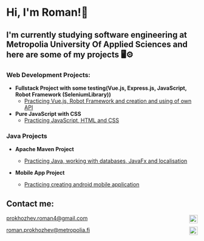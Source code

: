 <h1>Hi, I'm Roman!👋</h1>
<h2>I'm currently studying software engineering at Metropolia University Of Applied Sciences and here are some of my projects 🖥⚙️</h2>

<h3>Web Development Projects:</h3>

- <b>Fullstack Project with some testing(Vue.js, Express.js, JavaScript, Robot Framework (SeleniumLibrary))</b>
  - [Practicing Vue.js, Robot Framework and creation and using of own API](https://github.com/RomanProkh/Car-rent) 
- <b>Pure JavaScript with CSS</b>
  - [Practicing JavaScript, HTML and CSS](https://github.com/joshmadakor1/Algorithms-Practice)
  
<h3>Java Projects</h3>

- <b>Apache Maven Project</b>
  - [Practicing Java, working with databases, JavaFx and localisation ](https://github.com/joshmadakor1/Algorithms-Practice)</b>

- <b>Mobile App Project</b>
  - [Practicing creating android mobile application](https://github.com/joshmadakor1/Algorithms-Practice)</b>

<h2> Contact me:</h2>

prokhozhev.roman4@gmail.com
<img align="right" alt="Gmail" width="22px" src="https://img.icons8.com/fluency/512/gmail.png" />

roman.prokhozhev@metropolia.fi
<img align="right" alt="Email" width="22px" src="https://img.icons8.com/fluency/512/composing-mail.png" />


